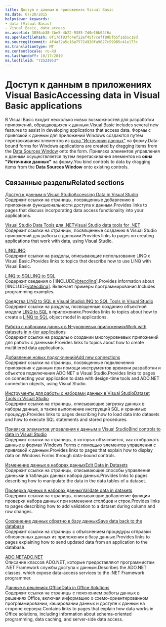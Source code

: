 ```yaml
---
title: Доступ к данным в приложениях Visual Basic
ms.date: 07/20/2015
helpviewer_keywords:
- data [Visual Basic]
- Visual Basic, data access
ms.assetid: 3086ab38-3be5-4b22-9385-7d0e16b04f6a
ms.openlocfilehash: 0f17df93fc4ef22ef45f7ceff89bfb5f1ab1c18d
ms.sourcegitcommit: 4f4a32a5c16a75724920fa9627c59985c41e173c
ms.translationtype: MT
ms.contentlocale: ru-RU
ms.lasthandoff: 10/17/2019
ms.locfileid: "72523953"
---
```

# <a name="accessing-data-in-visual-basic-applications"></a><span data-ttu-id="5c9dc-102">Доступ к данным в приложениях Visual Basic</span><span class="sxs-lookup"><span data-stu-id="5c9dc-102">Accessing data in Visual Basic applications</span></span>

<span data-ttu-id="5c9dc-103">В Visual Basic входит несколько новых возможностей для разработки приложений, обращающихся к данным.</span><span class="sxs-lookup"><span data-stu-id="5c9dc-103">Visual Basic includes several new features to assist in developing applications that access data.</span></span> <span data-ttu-id="5c9dc-104">Формы с привязкой к данным для приложений Windows создаются путем перетаскивания элементов из [окна "Источники данных"](/visualstudio/data-tools/add-new-data-sources) на форму.</span><span class="sxs-lookup"><span data-stu-id="5c9dc-104">Data-bound forms for Windows applications are created by dragging items from the [Data Sources Window](/visualstudio/data-tools/add-new-data-sources) onto the form.</span></span> <span data-ttu-id="5c9dc-105">Привязка элементов управления к данным осуществляется путем перетаскивания элементов из **окна "Источники данных"** на форму.</span><span class="sxs-lookup"><span data-stu-id="5c9dc-105">You bind controls to data by dragging items from the **Data Sources Window** onto existing controls.</span></span>

## <a name="related-sections"></a><span data-ttu-id="5c9dc-106">Связанные разделы</span><span class="sxs-lookup"><span data-stu-id="5c9dc-106">Related sections</span></span>

[<span data-ttu-id="5c9dc-107">Доступ к данным в Visual Studio</span><span class="sxs-lookup"><span data-stu-id="5c9dc-107">Accessing Data in Visual Studio</span></span>](/visualstudio/data-tools/)  
<span data-ttu-id="5c9dc-108">Содержит ссылки на страницы, посвященные добавлению в приложения функциональности доступа к данным.</span><span class="sxs-lookup"><span data-stu-id="5c9dc-108">Provides links to pages that discuss incorporating data access functionality into your applications.</span></span>

[<span data-ttu-id="5c9dc-109">Visual Studio Data Tools для .NET</span><span class="sxs-lookup"><span data-stu-id="5c9dc-109">Visual Studio data tools for .NET</span></span>](/visualstudio/data-tools/visual-studio-data-tools-for-dotnet)  
<span data-ttu-id="5c9dc-110">Содержит ссылки на страницы, посвященные созданию в Visual Studio приложений для работы с данными.</span><span class="sxs-lookup"><span data-stu-id="5c9dc-110">Provides links to pages on creating applications that work with data, using Visual Studio.</span></span>

[<span data-ttu-id="5c9dc-111">LINQ</span><span class="sxs-lookup"><span data-stu-id="5c9dc-111">LINQ</span></span>](../../visual-basic/programming-guide/language-features/linq/index.md)  
<span data-ttu-id="5c9dc-112">Содержит ссылки на разделы, описывающие использование LINQ с Visual Basic.</span><span class="sxs-lookup"><span data-stu-id="5c9dc-112">Provides links to topics that describe how to use LINQ with Visual Basic.</span></span>

[<span data-ttu-id="5c9dc-113">LINQ to SQL</span><span class="sxs-lookup"><span data-stu-id="5c9dc-113">LINQ to SQL</span></span>](../../framework/data/adonet/sql/linq/index.md)  
<span data-ttu-id="5c9dc-114">Содержит сведения о [!INCLUDE[vbtecdlinq](~/includes/vbtecdlinq-md.md)].</span><span class="sxs-lookup"><span data-stu-id="5c9dc-114">Provides information about [!INCLUDE[vbtecdlinq](~/includes/vbtecdlinq-md.md)].</span></span> <span data-ttu-id="5c9dc-115">Включает примеры программирования.</span><span class="sxs-lookup"><span data-stu-id="5c9dc-115">Includes programming examples.</span></span>  

[<span data-ttu-id="5c9dc-116">Средства LINQ to SQL в Visual Studio</span><span class="sxs-lookup"><span data-stu-id="5c9dc-116">LINQ to SQL Tools in Visual Studio</span></span>](/visualstudio/data-tools/linq-to-sql-tools-in-visual-studio2)  
<span data-ttu-id="5c9dc-117">Содержит ссылки на разделы, посвященные созданию объектной модели [LINQ to SQL](../../framework/data/adonet/sql/linq/index.md) в приложениях.</span><span class="sxs-lookup"><span data-stu-id="5c9dc-117">Provides links to topics about how to create a [LINQ to SQL](../../framework/data/adonet/sql/linq/index.md) object model in applications.</span></span>

[<span data-ttu-id="5c9dc-118">Работа с наборами данных в N-уровневых приложениях</span><span class="sxs-lookup"><span data-stu-id="5c9dc-118">Work with datasets in n-tier applications</span></span>](/visualstudio/data-tools/work-with-datasets-in-n-tier-applications)  
<span data-ttu-id="5c9dc-119">Содержит ссылки на разделы о создании многоуровневых приложений для работы с данными.</span><span class="sxs-lookup"><span data-stu-id="5c9dc-119">Provides links to topics about how to create multitiered data applications.</span></span>

[<span data-ttu-id="5c9dc-120">Добавление новых подключений</span><span class="sxs-lookup"><span data-stu-id="5c9dc-120">Add new connections</span></span>](/visualstudio/data-tools/add-new-connections)  
<span data-ttu-id="5c9dc-121">Содержит ссылки на страницы, посвященные подключению приложения к данным при помощи инструментов времени разработки и объектов подключения ADO.NET в Visual Studio.</span><span class="sxs-lookup"><span data-stu-id="5c9dc-121">Provides links to pages on connecting your application to data with design-time tools and ADO.NET connection objects, using Visual Studio.</span></span>

[<span data-ttu-id="5c9dc-122">Инструменты для работы с наборами данных в Visual Studio</span><span class="sxs-lookup"><span data-stu-id="5c9dc-122">Dataset Tools in Visual Studio</span></span>](/visualstudio/data-tools/dataset-tools-in-visual-studio)  
<span data-ttu-id="5c9dc-123">Содержит ссылки на страницы, описывающие загрузку данных в наборы данных, а также выполнение инструкций SQL и хранимых процедур.</span><span class="sxs-lookup"><span data-stu-id="5c9dc-123">Provides links to pages describing how to load data into datasets and how to execute SQL statements and stored procedures.</span></span>  

[<span data-ttu-id="5c9dc-124">Привязка элементов управления к данным в Visual Studio</span><span class="sxs-lookup"><span data-stu-id="5c9dc-124">Bind controls to data in Visual Studio</span></span>](/visualstudio/data-tools/bind-controls-to-data-in-visual-studio)  
<span data-ttu-id="5c9dc-125">Содержит ссылки на страницы, в которых объясняется, как отображать данные в формах Windows Forms с помощью элементов управления с привязкой к данным.</span><span class="sxs-lookup"><span data-stu-id="5c9dc-125">Provides links to pages that explain how to display data on Windows Forms through data-bound controls.</span></span>

[<span data-ttu-id="5c9dc-126">Изменение данных в наборах данных</span><span class="sxs-lookup"><span data-stu-id="5c9dc-126">Edit Data in Datasets</span></span>](/visualstudio/data-tools/edit-data-in-datasets)  
<span data-ttu-id="5c9dc-127">Содержит ссылки на страницы, описывающие способы управления данными в таблицах данных набора данных.</span><span class="sxs-lookup"><span data-stu-id="5c9dc-127">Provides links to pages describing how to manipulate the data in the data tables of a dataset.</span></span>  

[<span data-ttu-id="5c9dc-128">Проверка данных в наборах данных</span><span class="sxs-lookup"><span data-stu-id="5c9dc-128">Validate data in datasets</span></span>](/visualstudio/data-tools/validate-data-in-datasets)  
<span data-ttu-id="5c9dc-129">Содержит ссылки на страницы, описывающие добавление функции проверки набора данных при изменении столбцов и строк.</span><span class="sxs-lookup"><span data-stu-id="5c9dc-129">Provides links to pages describing how to add validation to a dataset during column and row changes.</span></span>

[<span data-ttu-id="5c9dc-130">Сохранение данных обратно в базу данных</span><span class="sxs-lookup"><span data-stu-id="5c9dc-130">Save data back to the database</span></span>](/visualstudio/data-tools/save-data-back-to-the-database)  
<span data-ttu-id="5c9dc-131">Содержит ссылки на страницы с объяснением процедуры отправки обновленных данных из приложения в базу данных.</span><span class="sxs-lookup"><span data-stu-id="5c9dc-131">Provides links to pages explaining how to send updated data from an application to the database.</span></span>

[<span data-ttu-id="5c9dc-132">ADO.NET</span><span class="sxs-lookup"><span data-stu-id="5c9dc-132">ADO.NET</span></span>](../../framework/data/adonet/index.md)  
<span data-ttu-id="5c9dc-133">Описание классов ADO.NET, которые предоставляют программистам .NET Framework службы доступа к данным.</span><span class="sxs-lookup"><span data-stu-id="5c9dc-133">Describes the ADO.NET classes, which expose data-access services to the .NET Framework programmer.</span></span>

[<span data-ttu-id="5c9dc-134">Данные в решениях Office</span><span class="sxs-lookup"><span data-stu-id="5c9dc-134">Data in Office Solutions</span></span>](/visualstudio/vsto/data-in-office-solutions)  
<span data-ttu-id="5c9dc-135">Содержит ссылки на страницы с пояснением работы данных в решениях Office, включая информацию о схемо-ориентированном программировании, кэшировании данных и доступе к данным на стороне сервера.</span><span class="sxs-lookup"><span data-stu-id="5c9dc-135">Contains links to pages that explain how data works in Office solutions, including information about schema-oriented programming, data caching, and server-side data access.</span></span>
